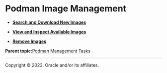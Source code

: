 # Podman Image Management

-   **[Search and Download New Images](../topics/podman_image_download.md)**  

-   **[View and Inspect Available Images](../topics/podman_view_image.md)**  

-   **[Remove Images](../topics/podman_remove_image.md)**  


**Parent topic:**[Podman Management Tasks](../topics/cockpit-podman.md)

---

Copyright © 2023, Oracle and/or its affiliates.

